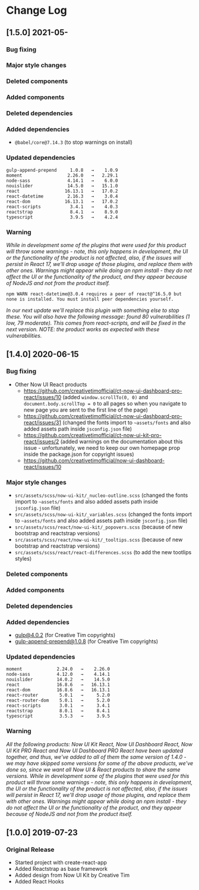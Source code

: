 # Change Log

## [1.5.0] 2021-05-
### Bug fixing
### Major style changes
### Deleted components
### Added components
### Deleted dependencies
### Added dependencies
- `@babel/core@7.14.3` (to stop warnings on install)
### Updated dependencies
```
gulp-append-prepend     1.0.8   →    1.0.9
moment                 2.26.0   →   2.29.1
node-sass              4.14.1   →    6.0.0
nouislider             14.5.0   →   15.1.0
react                 16.13.1   →   17.0.2
react-datetime         2.16.3   →    3.0.4
react-dom             16.13.1   →   17.0.2
react-scripts           3.4.1   →    4.0.3
reactstrap              8.4.1   →    8.9.0
typescript              3.9.5   →    4.2.4
```
### Warning
_While in development some of the plugins that were used for this product will throw some warnings - note, this only happens in development, the UI or the functionality of the product is not affected, also, if the issues will persist in React 17, we'll drop usage of those plugins, and replace them with other ones._
_Warnings might appear while doing an npm install - they do not affect the UI or the functionality of the product, and they appear because of NodeJS and not from the product itself._
```
npm WARN react-datetime@3.0.4 requires a peer of react@^16.5.0 but none is installed. You must install peer dependencies yourself.
```
_In our next update we'll replace this plugin with something else to stop these._
_You will also have the following message: found 80 vulnerabilities (1 low, 79 moderate). This comes from react-scripts, and will be fixed in the next version. NOTE: the product works as expected with these vulnerabilities._

## [1.4.0] 2020-06-15
### Bug fixing
- Other Now UI React products
  - https://github.com/creativetimofficial/ct-now-ui-dashboard-pro-react/issues/10 (added `window.scrollTo(0, 0)` and `document.body.scrollTop = 0` to all pages so when you navigate to new page you are sent to the first line of the page)
  - https://github.com/creativetimofficial/ct-now-ui-dashboard-pro-react/issues/31 (changed the fonts import to `~assets/fonts` and also added assets path inside `jsconfig.json` file)
  - https://github.com/creativetimofficial/ct-now-ui-kit-pro-react/issues/2 (added warnings on the documentation about this issue - unfortunately, we need to keep our own homepage prop inside the package.json for copyright issues)
  - https://github.com/creativetimofficial/now-ui-dashboard-react/issues/10
### Major style changes
- `src/assets/scss/now-ui-kit/_nucleo-outline.scss` (changed the fonts import to `~assets/fonts` and also added assets path inside `jsconfig.json` file)
- `src/assets/scss/now-ui-kit/_variables.scss` (changed the fonts import to `~assets/fonts` and also added assets path inside `jsconfig.json` file)
- `src/assets/scss/react/now-ui-kit/_popovers.scss` (because of new bootstrap and reactstrap versions)
- `src/assets/scss/react/now-ui-kit/_tooltips.scss` (because of new bootstrap and reactstrap versions)
- `src/assets/scss/react/react-differences.scss` (to add the new tootlips styles)
### Deleted components
### Added components
### Deleted dependencies
### Added dependencies
+ gulp@4.0.2 (for Creative Tim copyrights)
+ gulp-append-prepend@1.0.8 (for Creative Tim copyrights)
### Updated dependencies
```
moment             2.24.0   →    2.26.0
node-sass          4.12.0   →    4.14.1
nouislider         14.0.2   →    14.5.0
react              16.8.6   →   16.13.1
react-dom          16.8.6   →   16.13.1
react-router        5.0.1   →     5.2.0
react-router-dom    5.0.1   →     5.2.0
react-scripts       3.0.1   →     3.4.1
reactstrap          8.0.1   →     8.4.1
typescript          3.5.3   →     3.9.5
```
### Warning
_All the following products: Now UI Kit React, Now UI Dashboard React, Now UI Kit PRO React and Now UI Dashboard PRO React have been updated together, and thus, we've added to all of them the same version of 1.4.0 - we may have skipped some versions for some of the above products, we've done so, since we want all Now UI & React products to share the same versions._
_While in development some of the plugins that were used for this product will throw some warnings - note, this only happens in development, the UI or the functionality of the product is not affected, also, if the issues will persist in React 17, we'll drop usage of those plugins, and replace them with other ones._
_Warnings might appear while doing an npm install - they do not affect the UI or the functionality of the product, and they appear because of NodeJS and not from the product itself._

## [1.0.0] 2019-07-23
### Original Release
- Started project with create-react-app
- Added Reactstrap as base framework
- Added design from Now UI Kit by Creative Tim
- Added React Hooks
